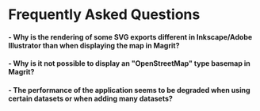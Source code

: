 # Frequently Asked Questions

#### - Why is the rendering of some SVG exports different in Inkscape/Adobe Illustrator than when displaying the map in Magrit?

#### - Why is it not possible to display an "OpenStreetMap" type basemap in Magrit?

#### - The performance of the application seems to be degraded when using certain datasets or when adding many datasets?

